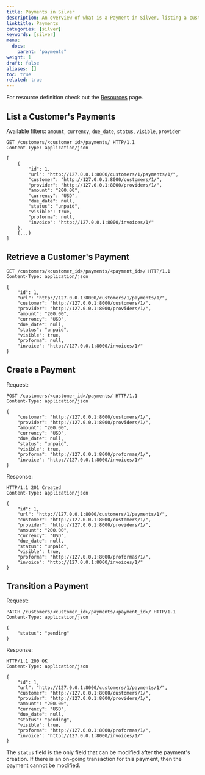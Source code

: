 ```yaml
---
title: Payments in Silver
description: An overview of what is a Payment in Silver, listing a customer's payments or retrieving a specific one, as well as creating and transitioning one.
linktitle: Payments
categories: [silver]
keywords: [silver]
menu:
  docs:
    parent: "payments"
weight: 1
draft: false
aliases: []
toc: true
related: true
---
```


For resource definition check out the [Resources](../resources.md) page.

## List a Customer's Payments

Available filters: `amount`, `currency`, `due_date`, `status`, `visible`, `provider`

``` http
GET /customers/<customer_id>/payments/ HTTP/1.1
Content-Type: application/json

[
    {
        "id": 1,
        "url": "http://127.0.0.1:8000/customers/1/payments/1/",
        "customer": "http://127.0.0.1:8000/customers/1/",
        "provider": "http://127.0.0.1:8000/providers/1/",
        "amount": "200.00",
        "currency": "USD",
        "due_date": null,
        "status": "unpaid",
        "visible": true,
        "proforma": null,
        "invoice": "http://127.0.0.1:8000/invoices/1/"
    },
    {...}
]
```

## Retrieve a Customer's Payment

``` http
GET /customers/<customer_id>/payments/<payment_id>/ HTTP/1.1
Content-Type: application/json

{
    "id": 1,
    "url": "http://127.0.0.1:8000/customers/1/payments/1/",
    "customer": "http://127.0.0.1:8000/customers/1/",
    "provider": "http://127.0.0.1:8000/providers/1/",
    "amount": "200.00",
    "currency": "USD",
    "due_date": null,
    "status": "unpaid",
    "visible": true,
    "proforma": null,
    "invoice": "http://127.0.0.1:8000/invoices/1/"
}
```

## Create a Payment

Request:

``` http
POST /customers/<customer_id>/payments/ HTTP/1.1
Content-Type: application/json

{
    "customer": "http://127.0.0.1:8000/customers/1/",
    "provider": "http://127.0.0.1:8000/providers/1/",
    "amount": "200.00",
    "currency": "USD",
    "due_date": null,
    "status": "unpaid",
    "visible": true,
    "proforma": "http://127.0.0.1:8000/proformas/1/",
    "invoice": "http://127.0.0.1:8000/invoices/1/"
}
```

Response:

``` http
HTTP/1.1 201 Created
Content-Type: application/json

{
    "id": 1,
    "url": "http://127.0.0.1:8000/customers/1/payments/1/",
    "customer": "http://127.0.0.1:8000/customers/1/",
    "provider": "http://127.0.0.1:8000/providers/1/",
    "amount": "200.00",
    "currency": "USD",
    "due_date": null,
    "status": "unpaid",
    "visible": true,
    "proforma": "http://127.0.0.1:8000/proformas/1/",
    "invoice": "http://127.0.0.1:8000/invoices/1/"
}
```

## Transition a Payment

Request:

``` http
PATCH /customers/<customer_id>/payments/<payment_id>/ HTTP/1.1
Content-Type: application/json

{
    "status": "pending"
}
```

Response:

``` http
HTTP/1.1 200 OK
Content-Type: application/json

{
    "id": 1,
    "url": "http://127.0.0.1:8000/customers/1/payments/1/",
    "customer": "http://127.0.0.1:8000/customers/1/",
    "provider": "http://127.0.0.1:8000/providers/1/",
    "amount": "200.00",
    "currency": "USD",
    "due_date": null,
    "status": "pending",
    "visible": true,
    "proforma": "http://127.0.0.1:8000/proformas/1/",
    "invoice": "http://127.0.0.1:8000/invoices/1/"
}
```

The `status` field is the only field that can be modified after the payment's creation. If there is an on-going transaction for this payment, then the payment cannot be modified.
